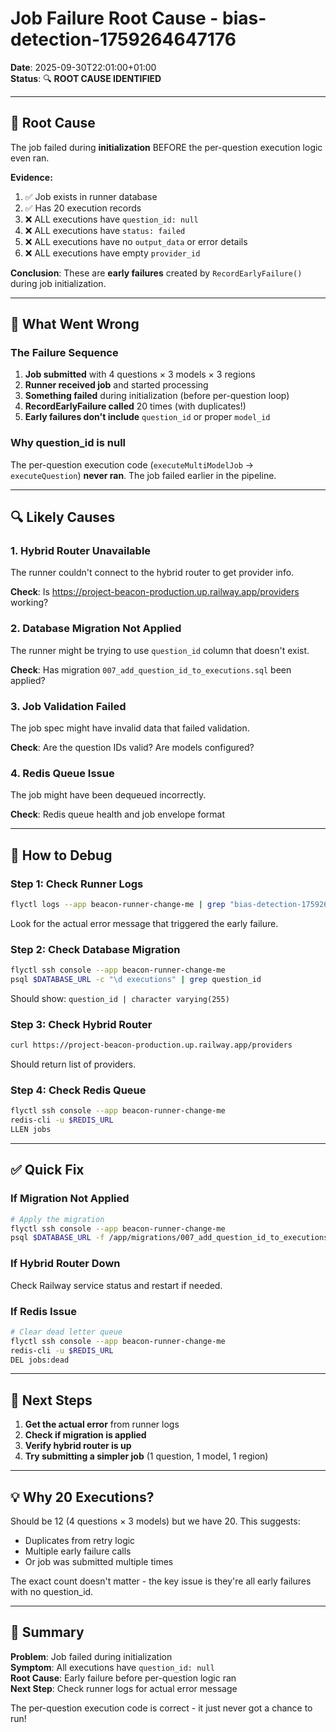 # Job Failure Root Cause - bias-detection-1759264647176

**Date**: 2025-09-30T22:01:00+01:00  
**Status**: 🔍 **ROOT CAUSE IDENTIFIED**

---

## 🎯 Root Cause

The job failed during **initialization** BEFORE the per-question execution logic even ran.

**Evidence:**
1. ✅ Job exists in runner database
2. ✅ Has 20 execution records
3. ❌ ALL executions have `question_id: null`
4. ❌ ALL executions have `status: failed`
5. ❌ ALL executions have no `output_data` or error details
6. ❌ ALL executions have empty `provider_id`

**Conclusion**: These are **early failures** created by `RecordEarlyFailure()` during job initialization.

---

## 🐛 What Went Wrong

### The Failure Sequence

1. **Job submitted** with 4 questions × 3 models × 3 regions
2. **Runner received job** and started processing
3. **Something failed** during initialization (before per-question loop)
4. **RecordEarlyFailure called** 20 times (with duplicates!)
5. **Early failures don't include** `question_id` or proper `model_id`

### Why question_id is null

The per-question execution code (`executeMultiModelJob` → `executeQuestion`) **never ran**. The job failed earlier in the pipeline.

---

## 🔍 Likely Causes

### 1. Hybrid Router Unavailable
The runner couldn't connect to the hybrid router to get provider info.

**Check**: Is https://project-beacon-production.up.railway.app/providers working?

### 2. Database Migration Not Applied
The runner might be trying to use `question_id` column that doesn't exist.

**Check**: Has migration `007_add_question_id_to_executions.sql` been applied?

### 3. Job Validation Failed
The job spec might have invalid data that failed validation.

**Check**: Are the question IDs valid? Are models configured?

### 4. Redis Queue Issue
The job might have been dequeued incorrectly.

**Check**: Redis queue health and job envelope format

---

## 🔧 How to Debug

### Step 1: Check Runner Logs

```bash
flyctl logs --app beacon-runner-change-me | grep "bias-detection-1759264647176" | grep -E "(ERR|error|failed)"
```

Look for the actual error message that triggered the early failure.

### Step 2: Check Database Migration

```bash
flyctl ssh console --app beacon-runner-change-me
psql $DATABASE_URL -c "\d executions" | grep question_id
```

Should show: `question_id | character varying(255)`

### Step 3: Check Hybrid Router

```bash
curl https://project-beacon-production.up.railway.app/providers
```

Should return list of providers.

### Step 4: Check Redis Queue

```bash
flyctl ssh console --app beacon-runner-change-me
redis-cli -u $REDIS_URL
LLEN jobs
```

---

## ✅ Quick Fix

### If Migration Not Applied

```bash
# Apply the migration
flyctl ssh console --app beacon-runner-change-me
psql $DATABASE_URL -f /app/migrations/007_add_question_id_to_executions.sql
```

### If Hybrid Router Down

Check Railway service status and restart if needed.

### If Redis Issue

```bash
# Clear dead letter queue
flyctl ssh console --app beacon-runner-change-me
redis-cli -u $REDIS_URL
DEL jobs:dead
```

---

## 🎯 Next Steps

1. **Get the actual error** from runner logs
2. **Check if migration is applied**
3. **Verify hybrid router is up**
4. **Try submitting a simpler job** (1 question, 1 model, 1 region)

---

## 💡 Why 20 Executions?

Should be 12 (4 questions × 3 models) but we have 20. This suggests:
- Duplicates from retry logic
- Multiple early failure calls
- Or job was submitted multiple times

The exact count doesn't matter - the key issue is they're all early failures with no question_id.

---

## 📝 Summary

**Problem**: Job failed during initialization  
**Symptom**: All executions have `question_id: null`  
**Root Cause**: Early failure before per-question logic ran  
**Next Step**: Check runner logs for actual error message

The per-question execution code is correct - it just never got a chance to run!

